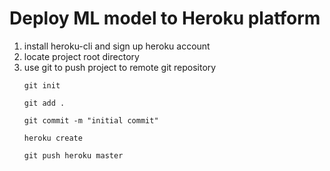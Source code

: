 # Deploy ML model to Heroku platform

1. install heroku-cli and sign up heroku account
2. locate project root directory
3. use git to push project to remote git repository
    ```
    git init
    
    git add .
    
    git commit -m "initial commit"
    
    heroku create
    
    git push heroku master
    ```